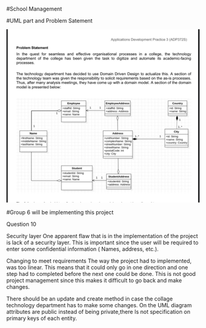 #School Management 

#UML part and Problem Satement

![](uml/school.jpeg)

#Group 6 will be implementing this project 

Question 10

Security layer
One apparent flaw that is in the implementation of the project is lack of a security layer. This is important since the user will be required to enter some confidential information ( Names, address, etc.).

Changing to meet requirements
The way the project had to implemented, was too linear. This means that it could only go in one direction and one step had to completed before the next one could be done. This is not good project management since this makes it difficult to go back and make changes.

There should be an update and create method in case the collage technology department has to make some changes.
On the UML diagram attributes are public instead of being private,there Is not specification on primary keys of each entity.
